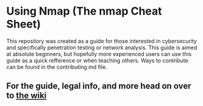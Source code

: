 # Using Nmap (The nmap Cheat Sheet)
This repository was created as a guide for those interested in cybersecurity and specifically penetration testing or network analysis. This guide is aimed at absolute beginners, but hopefully more experienced users can use this guide as a quick refference or when teaching others. Ways to contribute can be found in the contributing.md file. 

## For the guide, legal info, and more head on over to [the wiki](https://github.com/JGundy64/using-nmap/wiki)
